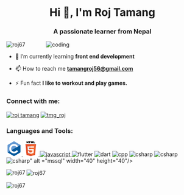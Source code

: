 
<h1 align="center">Hi 👋, I'm Roj Tamang</h1>
<h3 align="center">A passionate learner from Nepal</h3>
<img align="right" alt="coding" width = "400" src="https://codersera.com/blog/wp-content/uploads/2019/07/BLOG-23-L-3.jpg">
<p align="left"> <img src="https://komarev.com/ghpvc/?username=roj67&label=Profile%20views&color=0e75b6&style=flat" alt="roj67" /> </p>

- 🌱 I’m currently learning **front end development**

- 📫 How to reach me **tamangroj56@gmail.com**

- ⚡ Fun fact **I like to workout and play games.**

<h3 align="left">Connect with me:</h3>
<p align="left">
<a href="(https://www.facebook.com/tamangroj56/)" target="blank"><img align="center" src="https://raw.githubusercontent.com/rahuldkjain/github-profile-readme-generator/master/src/images/icons/Social/facebook.svg" alt="roj tamang" height="30" width="40" /></a>
<a href="https://instagram.com/tmg_roj" target="blank"><img align="center" src="https://raw.githubusercontent.com/rahuldkjain/github-profile-readme-generator/master/src/images/icons/Social/instagram.svg" alt="tmg_roj" height="30" width="40" /></a>
</p>

<h3 align="left">Languages and Tools:</h3>
<p align="left"> <a href="https://www.cprogramming.com/" target="_blank" rel="noreferrer"> <img src="https://raw.githubusercontent.com/devicons/devicon/master/icons/c/c-original.svg" alt="c" width="40" height="40"/> </a> <a href="https://www.w3.org/html/" target="_blank" rel="noreferrer"> 
<img src="https://raw.githubusercontent.com/devicons/devicon/master/icons/html5/html5-original-wordmark.svg" alt="html5" width="40" height="40"/> </a> <a href="https://www.python.org" target="_blank" rel="noreferrer"> 
  <a href="https://www.javascript.com/" target="_blank" rel="noreferrer"> 
<img src="https://cdn-icons-png.flaticon.com/512/5968/5968292.png" alt="javascript" width="40" height="40"/> </a> 
<img src="https://img.icons8.com/?size=512&id=7I3BjCqe9rjG&format=png" alt="flutter" width="40" height="40"/>
<img src="https://img.icons8.com/?size=512&id=7AFcZ2zirX6Y&format=png" alt="dart" width="40" height="40"/>
<img src="https://img.icons8.com/?size=512&id=TpULddJc4gTh&format=png" alt="cpp" width="40" height = "40"/>
<img src="https://img.icons8.com/?size=512&id=55251&format=png" alt ="csharp" width="40" height="40"/>
<img src="https://img.icons8.com/?size=512&id=1BC75jFEBED6&format=png" alt="csharp" width ="40" height="40"/>
  <img src="<img src="https://img.icons8.com/?size=512&id=55251&format=png" alt ="csharp" width="40" height="40"/>" alt ="mssql" width="40" height="40"/>
</p>

<p><img align="left" src="https://github-readme-stats.vercel.app/api/top-langs?username=roj67&show_icons=true&locale=en&layout=compact" alt="roj67" /></p>

<p>&nbsp;<img align="center" src="https://github-readme-stats.vercel.app/api?username=roj67&show_icons=true&locale=en" alt="roj67" /></p>

<p><img align="center" src="https://github-readme-streak-stats.herokuapp.com/?user=roj67&" alt="roj67" /></p>
